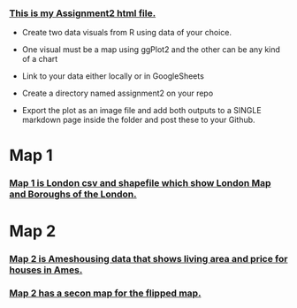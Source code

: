 ### [This is my Assignment2 html file.](https://rpubs.com/farzanehf/1007451)

- Create two data visuals from R using data of your choice. 

- One visual must be a map using ggPlot2 and the other can be any kind of a chart 

- Link to your data either locally or in GoogleSheets 

- Create a directory named assignment2 on your repo 

- Export the plot as an image file and add both outputs to a SINGLE markdown page inside the folder and post these to your Github. 

# Map 1
### [Map 1 is London csv and shapefile which show London Map and Boroughs of the London.](https://github.com/farzanehf/LA-558/tree/main/Exercises_/Assignment2-Map1.jpeg)
 

# Map 2
### [Map 2 is Ameshousing data that shows living area and price for houses in Ames.](https://github.com/farzanehf/LA-558/tree/main/Exercises_/Assignment2-Map2.jpeg)

### [Map 2 has a secon map for the flipped map.](https://github.com/farzanehf/LA-558/tree/main/Exercises_/Assignment2-Map2-Flipped.jpeg)


